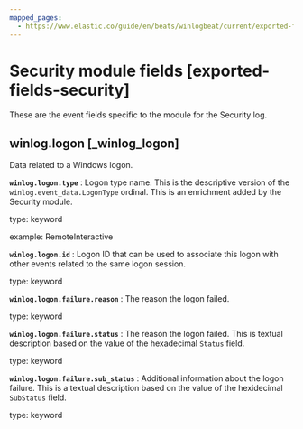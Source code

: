```yaml
---
mapped_pages:
  - https://www.elastic.co/guide/en/beats/winlogbeat/current/exported-fields-security.html
---
```


# Security module fields [exported-fields-security]

These are the event fields specific to the module for the Security log.


## winlog.logon [_winlog_logon]

Data related to a Windows logon.

**`winlog.logon.type`**
:   Logon type name. This is the descriptive version of the `winlog.event_data.LogonType` ordinal. This is an enrichment added by the Security module.

type: keyword

example: RemoteInteractive


**`winlog.logon.id`**
:   Logon ID that can be used to associate this logon with other events related to the same logon session.

type: keyword


**`winlog.logon.failure.reason`**
:   The reason the logon failed.

type: keyword


**`winlog.logon.failure.status`**
:   The reason the logon failed. This is textual description based on the value of the hexadecimal `Status` field.

type: keyword


**`winlog.logon.failure.sub_status`**
:   Additional information about the logon failure. This is a textual description based on the value of the hexidecimal `SubStatus` field.

type: keyword


